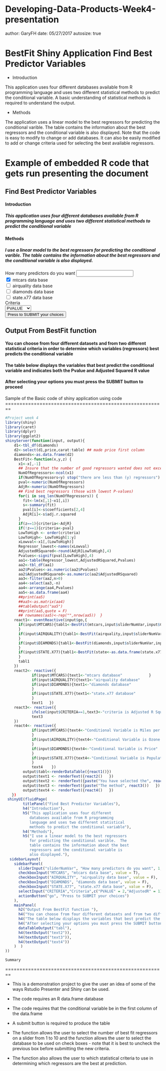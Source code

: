 Developing-Data-Products-Week4-presentation
========================================================
author: GaryFH
date: 05/27/2017
autosize: true

BestFit Shiny Application  Find Best Predictor Variables
========================================================

- Introduction

This application uses four different databases available from R programming language and uses two different statistical methods to predict the conditional variable.  A basic understanding of statistical methods is required to understand the output.


- Methods

The application uses a linear model to the best regressors for predicting the conditional varible. The table contains the information about the best regressors and the conditional variable is also displayed.   Note that the code is easy to modify to change or add databases.   It can also be easily modified to add or change criteria used for selecting the best available regressors.

Example of embedded R code that gets run presenting the document
========================================================
<!--html_preserve--><div class="container-fluid">
<h2>Find Best Predictor Variables</h2>
<h4>Introduction</h4>
<h5>This application uses four different 
           databases available from R programming 
           language and uses two different statistical 
           methods to predict the conditional variable</h5>
<h4>Methods</h4>
<h5>I use a linear model to the best regressors 
           for predicting the conditional varible.  The 
           table contains the information about the best 
           regressors and the conditional variable is 
           also displayed.</h5>
<div class="row">
<div class="col-sm-4">
<form class="well">
<div class="form-group shiny-input-container">
<label class="control-label" for="sliderNumVar">How many predictors do you want</label>
<input class="js-range-slider" id="sliderNumVar" data-min="1" data-max="10" data-from="4" data-step="1" data-grid="true" data-grid-num="9" data-grid-snap="false" data-prettify-separator="," data-prettify-enabled="true" data-keyboard="true" data-keyboard-step="11.1111111111111" data-data-type="number"/>
</div>
<div class="form-group shiny-input-container">
<div class="checkbox">
<label>
<input id="MTCARS" type="checkbox" checked="checked"/>
<span>mtcars data base</span>
</label>
</div>
</div>
<div class="form-group shiny-input-container">
<div class="checkbox">
<label>
<input id="AIRQUALITY" type="checkbox"/>
<span>airquality data base</span>
</label>
</div>
</div>
<div class="form-group shiny-input-container">
<div class="checkbox">
<label>
<input id="DIAMONDS" type="checkbox"/>
<span>diamonds data base</span>
</label>
</div>
</div>
<div class="form-group shiny-input-container">
<div class="checkbox">
<label>
<input id="STATE.X77" type="checkbox"/>
<span>state.x77 data base</span>
</label>
</div>
</div>
<div class="form-group shiny-input-container">
<label class="control-label" for="CRITERIA">Criteria</label>
<div>
<select id="CRITERIA"><option value="2" selected>PVALUE</option>
<option value="1">AdjustedR</option></select>
<script type="application/json" data-for="CRITERIA" data-nonempty="">{}</script>
</div>
</div>
<button id="go" type="button" class="btn btn-default action-button">Press to SUBMIT your choices</button>
</form>
</div>
<div class="col-sm-8">
<h2>Output From BestFit function </h2>
<h4>You can choose from four different datasets and from two different statistical criteria in order to determine which variables (regressors) best predicts the conditional variable</h4>
<h4>The table below displays the variables that best predict the conditional variable and indicates both the Pvalue and Adjusted Squared R value</h4>
<h4>After selecting your options you must press the SUBMIT button to proceed</h4>
<div id="tabl" class="shiny-datatable-output"></div>
<h4>
<div id="text2" class="shiny-text-output"></div>
</h4>
<h4>
<div id="text3" class="shiny-text-output"></div>
</h4>
<h4>
<div id="text4" class="shiny-text-output"></div>
</h4>
</div>
</div>
</div><!--/html_preserve-->
Sample of the Basic code of shiny application using code 
========================================================

```r
#Project week 4
library(shiny)
library(caret)
library(dplyr)
library(ggplot2)
shinyServer(function(input, output){      
    d1<-tbl_df(diamonds)
    d2<-select(d1,price,carat:table) ## made price first column
    diamonds<-as.data.frame(d2)
    BestFit<-function(x,y,z) {               
      x1<-x[,-1]
      ## Insure that the number of good regressors wanted does not exceed the number available
      NumOfRegressors<-ncol(x1)
      if(NumOfRegressors<y) stop("there are less than (y) regressors")
      pval<-numeric(NumOfRegressors)
      AdjR<-numeric(NumOfRegressors)
      ## Find best regressors (those with lowest P-values)
      for(i in seq_len(NumOfRegressors)) {
        fit<-lm(x[,1]~x1[,i])
        s<-summary(fit)
        pval[i]<-s$coefficients[2,4]
        AdjR[i]<-s$adj.r.squared
      }
      if(z==1){criteria<-AdjR}
      if(!z==1){criteria<-pval}
      LowToHigh <- order(criteria)
      LowToHigh<- LowToHigh[1:y]
      xLowval<-x1[,(LowToHigh)]
      Regressor_lowest<-names(xLowval)
      AdjustedRSquared<-round(AdjR[LowToHigh],4)
      Pvalues<-signif(pval[LowToHigh],4)
      aa1<-table(Regressor_lowest,AdjustedRSquared,Pvalues)
      aa2<-tbl_df(aa1)
      aa2$Pvalues<-as.numeric(aa2$Pvalues)
      aa2$AdjustedRSquared<-as.numeric(aa2$AdjustedRSquared)
      aa3<-filter(aa2,n>0)
      aa4<-select(aa3,-n)
      aa4<-arrange(aa4,Pvalues)
      aa5<-as.data.frame(aa4)
      ##print(aa5)
      ##aa5<-as.matrix(aa4)
      ##tableOutput("aa5")     
      ##print(aa5,quote = F)
      ## rownames(aa5)<-rep("",nrow(aa5))  }
    react1<- eventReactive(input$go,{ 
      if(input$MTCARS){tabl1<-BestFit(mtcars,input$sliderNumVar,input$CRITERIA)
      }
      if(input$AIRQUALITY){tabl1<-BestFit(airquality,input$sliderNumVar,input$CRITERIA)
      }
      if(input$DIAMONDS){tabl1<-BestFit(diamonds,input$sliderNumVar,input$CRITERIA)
      }
      if(input$STATE.X77){tabl1<-BestFit(state<-as.data.frame(state.x77),input$sliderNumVar,input$CRITERIA)
      }
      tabl1
    }) 
    react2<- reactive({ 
            if(input$MTCARS){text1<-"mtcars database"            }
            if(input$AIRQUALITY){text1<-"airquality database"            }
            if(input$DIAMONDS){text1<-"diamonds database"
            }
            if(input$STATE.X77){text1<-"state.x77 database"
            }
            text1   }) 
    react3<- reactive({ 
            ifelse(input$CRITERIA==1,text3<-"criteria is Adjusted R Squared",text3<-"Criteria is P Value")
            text3
    }) 
    react4<- reactive({ 
            if(input$MTCARS){text4<-"Conditional Variable is Miles per gallon"
            }
            if(input$AIRQUALITY){text4<-"Conditional Variable is Ozone level"
            }
            if(input$DIAMONDS){text4<-"Conditional Variable is Price"
            }
            if(input$STATE.X77){text4<-"Conditional Variable is Population"
            }
            text4    })
        output$tabl<-renderDataTable({react1()})
        output$text1 <- renderText({react2()   })
        output$text2 <- renderText({paste("You have selected the", react2())   })
        output$text3 <- renderText({paste("The method", react3())   })
        output$text4 <- renderText({react4()   })
   }) 
 shinyUI(fluidPage(
        titlePanel("Find Best Predictor Variables"),
        h4("Introduction"),
        h5("This application uses four different 
           databases available from R programming 
           language and uses two different statistical 
           methods to predict the conditional variable"),
        h4("Methods"),
        h5("I use a linear model to the best regressors 
           for predicting the conditional varible.  The 
           table contains the information about the best 
           regressors and the conditional variable is 
           also displayed."),
  sidebarLayout(
    sidebarPanel(
      sliderInput("sliderNumVar", "How many predictors do you want", 1, 10, value = 4, step = 1),
      checkboxInput("MTCARS", "mtcars data base", value = T),
      checkboxInput("AIRQUALITY", "airquality data base", value = F),
      checkboxInput("DIAMONDS", "diamonds data base", value = F),
      checkboxInput("STATE.X77", "state.x77 data base", value = F),
      selectInput("CRITERIA","Criteria",c("PVALUE" = 2,"AdjustedR" = 1)),
      actionButton("go", "Press to SUBMIT your choices")
    ),
    mainPanel(
      h2("Output From BestFit function "),
      h4("You can choose from four different datasets and from two different statistical criteria in order to determine which variables (regressors) best predicts the conditional variable"),
      h4("The table below displays the variables that best predict the conditional variable and indicates both the Pvalue and Adjusted Squared R value"),
      h4("After selecting your options you must press the SUBMIT button to proceed"),
      dataTableOutput("tabl"),
      h4(textOutput("text2")),
      h4(textOutput("text3")),
      h4(textOutput("text4"))
    )  )
))
```
    Summary
========================================================


- This is a demonstration project to give the user an idea of some of the ways Rstudio Presenter and Shiny can be used.

- The code requires an R data.frame database
- The code requires that the conditional variable be in the first column of the data.frame
- A submit button is required to produce the table
- The function allows the user to select the number of best fit regressors on a slider from 1 to 10 and the function allows the user to select the database to be used on check boxes - note that it is best to uncheck the previous box before submitting the new criteria.
- The function also allows the user to which statistical criteria to use in determining which regressors are the best at prediction.

